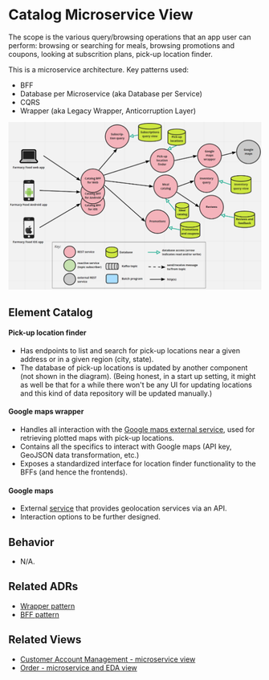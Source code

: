 # Catalog Microservice View 
The scope is the various query/browsing operations that an app user can perform: browsing or searching for meals,
browsing promotions and coupons, looking at subscrition plans, pick-up location finder. 
 
This is a microservice architecture. Key patterns used:
- BFF
- Database per Microservice (aka Database per Service)
- CQRS 
- Wrapper (aka Legacy Wrapper, Anticorruption Layer)

![Catalog runtime view](../images/catalog-runtime-view-primary.png)

## Element Catalog 

#### Pick-up location finder
- Has endpoints to list and search for pick-up locations near a given address or in a given region (city, state).
- The database of pick-up locations is updated by another component (not shown in the diagram). (Being honest, in a 
start up setting, it might as well be that for a while there won't be any UI for updating locations and this kind of 
data repository will be updated manually.)

#### Google maps wrapper
- Handles all interaction with the [Google maps external service](https://developers.google.com/maps/solutions/store-locator), 
used for retrieving plotted maps with pick-up locations.
- Contains all the specifics to interact with Google maps (API key, GeoJSON data transformation, etc.)
- Exposes a standardized interface for location finder functionality to the BFFs (and hence the frontends).  

#### Google maps
- External [service](https://developers.google.com/maps/solutions/store-locator) that provides geolocation services via an API. 
- Interaction options to be further designed. 

## Behavior
- N/A.
 
## Related ADRs 
- [Wrapper pattern](../ADRs/ADR003-wrapper-pattern.md)
- [BFF pattern](../ADRs/ADR002-bff-pattern.md)

## Related Views
- [Customer Account Management - microservice view](user-account-mgmt-runtime-view.md)
- [Order - microservice and EDA view](order-runtime-view.md)
 
